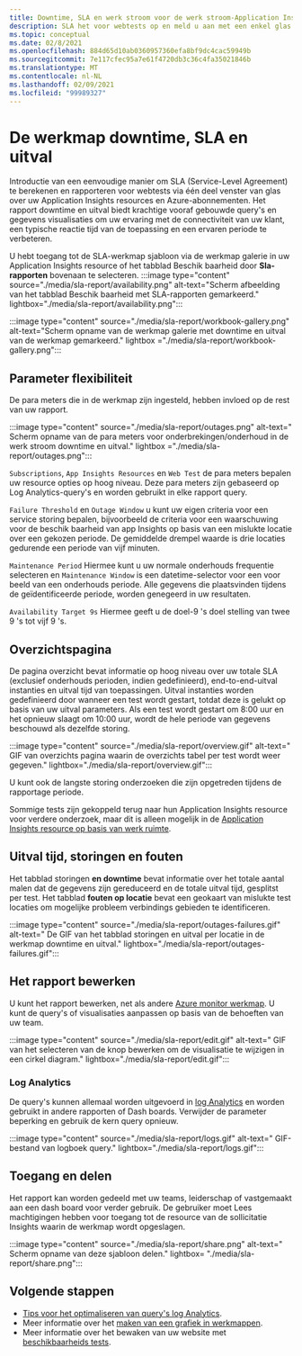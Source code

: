```yaml
---
title: Downtime, SLA en werk stroom voor de werk stroom-Application Insights
description: SLA het voor webtests op en meld u aan met een enkel glas venster over uw Application Insights resources en Azure-abonnementen.
ms.topic: conceptual
ms.date: 02/8/2021
ms.openlocfilehash: 884d65d10ab0360957360efa8bf9dc4cac59949b
ms.sourcegitcommit: 7e117cfec95a7e61f4720db3c36c4fa35021846b
ms.translationtype: MT
ms.contentlocale: nl-NL
ms.lasthandoff: 02/09/2021
ms.locfileid: "99989327"
---
```

# <a name="downtime-sla-and-outages-workbook"></a>De werkmap downtime, SLA en uitval

Introductie van een eenvoudige manier om SLA (Service-Level Agreement) te berekenen en rapporteren voor webtests via één deel venster van glas over uw Application Insights resources en Azure-abonnementen. Het rapport downtime en uitval biedt krachtige vooraf gebouwde query's en gegevens visualisaties om uw ervaring met de connectiviteit van uw klant, een typische reactie tijd van de toepassing en een ervaren periode te verbeteren.

U hebt toegang tot de SLA-werkmap sjabloon via de werkmap galerie in uw Application Insights resource of het tabblad Beschik baarheid door **Sla-rapporten** bovenaan te selecteren.
:::image type="content" source="./media/sla-report/availability.png" alt-text="Scherm afbeelding van het tabblad Beschik baarheid met SLA-rapporten gemarkeerd." lightbox="./media/sla-report/availability.png":::

:::image type="content" source="./media/sla-report/workbook-gallery.png" alt-text="Scherm opname van de werkmap galerie met downtime en uitval van de werkmap gemarkeerd." lightbox ="./media/sla-report/workbook-gallery.png":::

## <a name="parameter-flexibility"></a>Parameter flexibiliteit

De para meters die in de werkmap zijn ingesteld, hebben invloed op de rest van uw rapport.

:::image type="content" source="./media/sla-report/outages.png" alt-text=" Scherm opname van de para meters voor onderbrekingen/onderhoud in de werk stroom downtime en uitval." lightbox ="./media/sla-report/outages.png":::

`Subscriptions`, `App Insights Resources` en `Web Test` de para meters bepalen uw resource opties op hoog niveau. Deze para meters zijn gebaseerd op Log Analytics-query's en worden gebruikt in elke rapport query.

`Failure Threshold` en `Outage Window` u kunt uw eigen criteria voor een service storing bepalen, bijvoorbeeld de criteria voor een waarschuwing voor de beschik baarheid van app Insights op basis van een mislukte locatie over een gekozen periode. De gemiddelde drempel waarde is drie locaties gedurende een periode van vijf minuten.

`Maintenance Period` Hiermee kunt u uw normale onderhouds frequentie selecteren en `Maintenance Window` is een datetime-selector voor een voor beeld van een onderhouds periode. Alle gegevens die plaatsvinden tijdens de geïdentificeerde periode, worden genegeerd in uw resultaten.

`Availability Target 9s` Hiermee geeft u de doel-9 's doel stelling van twee 9 's tot vijf 9 's.

## <a name="overview-page"></a>Overzichtspagina

De pagina overzicht bevat informatie op hoog niveau over uw totale SLA (exclusief onderhouds perioden, indien gedefinieerd), end-to-end-uitval instanties en uitval tijd van toepassingen. Uitval instanties worden gedefinieerd door wanneer een test wordt gestart, totdat deze is gelukt op basis van uw uitval parameters. Als een test wordt gestart om 8:00 uur en het opnieuw slaagt om 10:00 uur, wordt de hele periode van gegevens beschouwd als dezelfde storing.

:::image type="content" source="./media/sla-report/overview.gif" alt-text=" GIF van overzichts pagina waarin de overzichts tabel per test wordt weer gegeven." lightbox="./media/sla-report/overview.gif":::

U kunt ook de langste storing onderzoeken die zijn opgetreden tijdens de rapportage periode.

Sommige tests zijn gekoppeld terug naar hun Application Insights resource voor verdere onderzoek, maar dit is alleen mogelijk in de [Application Insights resource op basis van werk ruimte](create-workspace-resource.md).

## <a name="downtime-outages-and-failures"></a>Uitval tijd, storingen en fouten

Het tabblad storingen **en downtime** bevat informatie over het totale aantal malen dat de gegevens zijn gereduceerd en de totale uitval tijd, gesplitst per test. Het tabblad **fouten op locatie** bevat een geokaart van mislukte test locaties om mogelijke probleem verbindings gebieden te identificeren.

:::image type="content" source="./media/sla-report/outages-failures.gif" alt-text=" De GIF van het tabblad storingen en uitval per locatie in de werkmap downtime en uitval." lightbox="./media/sla-report/outages-failures.gif":::

## <a name="edit-the-report"></a>Het rapport bewerken

U kunt het rapport bewerken, net als andere [Azure monitor werkmap](../platform/workbooks-overview.md). U kunt de query's of visualisaties aanpassen op basis van de behoeften van uw team.

:::image type="content" source="./media/sla-report/edit.gif" alt-text=" GIF van het selecteren van de knop bewerken om de visualisatie te wijzigen in een cirkel diagram." lightbox="./media/sla-report/edit.gif":::

### <a name="log-analytics"></a>Log Analytics

De query's kunnen allemaal worden uitgevoerd in [log Analytics](../log-query/log-analytics-overview.md) en worden gebruikt in andere rapporten of Dash boards. Verwijder de parameter beperking en gebruik de kern query opnieuw.

:::image type="content" source="./media/sla-report/logs.gif" alt-text=" GIF-bestand van logboek query." lightbox="./media/sla-report/logs.gif":::

## <a name="access-and-sharing"></a>Toegang en delen

Het rapport kan worden gedeeld met uw teams, leiderschap of vastgemaakt aan een dash board voor verder gebruik. De gebruiker moet Lees machtigingen hebben voor toegang tot de resource van de sollicitatie Insights waarin de werkmap wordt opgeslagen.

:::image type="content" source="./media/sla-report/share.png" alt-text=" Scherm opname van deze sjabloon delen." lightbox= "./media/sla-report/share.png":::

## <a name="next-steps"></a>Volgende stappen

- [Tips voor het optimaliseren van query's log Analytics](../log-query/query-optimization.md).
- Meer informatie over het [maken van een grafiek in werkmappen](../platform/workbooks-chart-visualizations.md).
- Meer informatie over het bewaken van uw website met [beschikbaarheids tests](monitor-web-app-availability.md).
